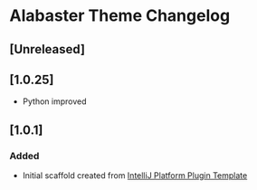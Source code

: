 <!-- Keep a Changelog guide -> https://keepachangelog.com -->

# Alabaster Theme Changelog

## [Unreleased]

## [1.0.25]
- Python improved

## [1.0.1]
### Added
- Initial scaffold created from [IntelliJ Platform Plugin Template](https://github.com/JetBrains/intellij-platform-plugin-template)
